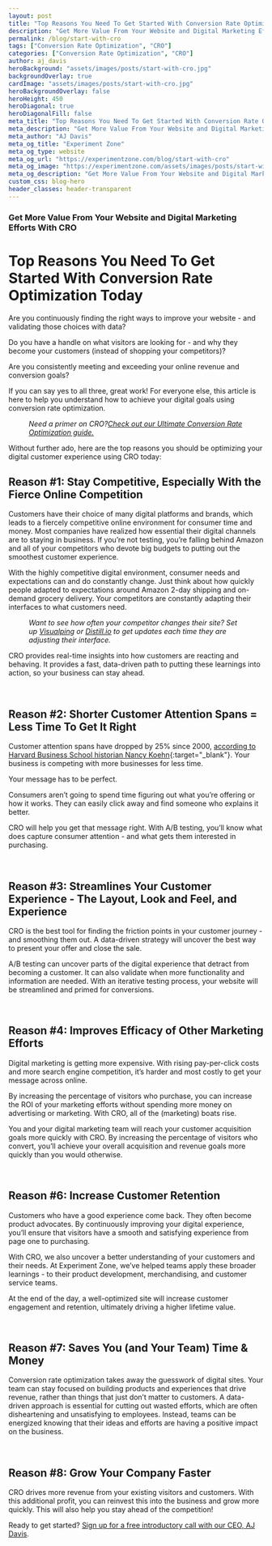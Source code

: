 ```yaml
---
layout: post
title: "Top Reasons You Need To Get Started With Conversion Rate Optimization Today"
description: "Get More Value From Your Website and Digital Marketing Efforts With CRO"
permalink: /blog/start-with-cro
tags: ["Conversion Rate Optimization", "CRO"]
categories: ["Conversion Rate Optimization", "CRO"]
author: aj_davis
heroBackground: "assets/images/posts/start-with-cro.jpg"
backgroundOverlay: true
cardImage: "assets/images/posts/start-with-cro.jpg"
heroBackgroundOverlay: false
heroHeight: 450
heroDiagonal: true
heroDiagonalFill: false
meta_title: "Top Reasons You Need To Get Started With Conversion Rate Optimization Today"
meta_description: "Get More Value From Your Website and Digital Marketing Efforts With CRO"
meta_author: "AJ Davis"
meta_og_title: "Experiment Zone"
meta_og_type: website
meta_og_url: "https://experimentzone.com/blog/start-with-cro"
meta_og_image: "https://experimentzone.com/assets/images/posts/start-with-cro.jpg"
meta_og_description: "Get More Value From Your Website and Digital Marketing Efforts With CRO"
custom_css: blog-hero
header_classes: header-transparent
---
```


### Get More Value From Your Website and Digital Marketing Efforts With CRO

# Top Reasons You Need To Get Started With Conversion Rate Optimization Today

Are you continuously finding the right ways to improve your website - and validating those choices with data?

Do you have a handle on what visitors are looking for - and why they become your customers (instead of shopping your competitors)?

Are you consistently meeting and exceeding your online revenue and conversion goals?

If you can say yes to all three, great work! For everyone else, this article is here to help you understand how to achieve your digital goals using conversion rate optimization.

<p style="margin-left: 40px; margin-right: 40px;"><i>Need a primer on CRO?<a href="https://experimentzone.com/conversion-rate-optimization/" target="\_blank">Check out our Ultimate Conversion Rate Optimization guide.</a></i></p>

Without further ado, here are the top reasons you should be optimizing your digital customer experience using CRO today:

## Reason #1: Stay Competitive, Especially With the Fierce Online Competition

Customers have their choice of many digital platforms and brands, which leads to a fiercely competitive online environment for consumer time and money. Most companies have realized how essential their digital channels are to staying in business. If you’re not testing, you’re falling behind Amazon and all of your competitors who devote big budgets to putting out the smoothest customer experience.

With the highly competitive digital environment, consumer needs and expectations can and do constantly change. Just think about how quickly people adapted to expectations around Amazon 2-day shipping and on-demand grocery delivery. Your competitors are constantly adapting their interfaces to what customers need.

<p style="margin-left: 40px; margin-right: 40px;"><i>Want to see how often your competitor changes their site? Set up <a href="https://visualping.io/" target="\_blank">Visualping</a> or <a href="https://distill.io/" target="\_blank">Distill.io</a> to get updates each time they are adjusting their interface.</i></p>

CRO provides real-time insights into how customers are reacting and behaving. It provides a fast, data-driven path to putting these learnings into action, so your business can stay ahead.

<br />

## Reason #2: Shorter Customer Attention Spans = Less Time To Get It Right

Customer attention spans have dropped by 25% since 2000, [according to Harvard Business School historian Nancy Koehn](https://www.marketplace.org/2014/02/11/business/goldfish-have-longer-attention-spans-americans-and-publishing-industry-knows-it/){:target="\_blank"}. Your business is competing with more businesses for less time.

Your message has to be perfect.

Consumers aren’t going to spend time figuring out what you’re offering or how it works. They can easily click away and find someone who explains it better.

CRO will help you get that message right. With A/B testing, you’ll know what does capture consumer attention - and what gets them interested in purchasing.

<br />

## Reason #3: Streamlines Your Customer Experience - The Layout, Look and Feel, and Experience

CRO is the best tool for finding the friction points in your customer journey - and smoothing them out. A data-driven strategy will uncover the best way to present your offer and close the sale.

A/B testing can uncover parts of the digital experience that detract from becoming a customer. It can also validate when more functionality and information are needed. With an iterative testing process, your website will be streamlined and primed for conversions.

<br>

## Reason #4: Improves Efficacy of Other Marketing Efforts

Digital marketing is getting more expensive. With rising pay-per-click costs and more search engine competition, it’s harder and most costly to get your message across online.

By increasing the percentage of visitors who purchase, you can increase the ROI of your marketing efforts without spending more money on advertising or marketing. With CRO, all of the (marketing) boats rise.

You and your digital marketing team will reach your customer acquisition goals more quickly with CRO. By increasing the percentage of visitors who convert, you’ll achieve your overall acquisition and revenue goals more quickly than you would otherwise.

<br>

## Reason #6: Increase Customer Retention

Customers who have a good experience come back. They often become product advocates. By continuously improving your digital experience, you’ll ensure that visitors have a smooth and satisfying experience from page one to purchasing.

With CRO, we also uncover a better understanding of your customers and their needs. At Experiment Zone, we’ve helped teams apply these broader learnings - to their product development, merchandising, and customer service teams.

At the end of the day, a well-optimized site will increase customer engagement and retention, ultimately driving a higher lifetime value.

<br>

## Reason #7: Saves You (and Your Team) Time & Money

Conversion rate optimization takes away the guesswork of digital sites. Your team can stay focused on building products and experiences that drive revenue, rather than things that just don’t matter to customers. A data-driven approach is essential for cutting out wasted efforts, which are often disheartening and unsatisfying to employees. Instead, teams can be energized knowing that their ideas and efforts are having a positive impact on the business.

<br>

## Reason #8: Grow Your Company Faster

CRO drives more revenue from your existing visitors and customers. With this additional profit, you can reinvest this into the business and grow more quickly. This will also help you stay ahead of the competition!

Ready to get started? [Sign up for a free introductory call with our CEO, AJ Davis](https://experimentzone.com/team/aj-davis/).
